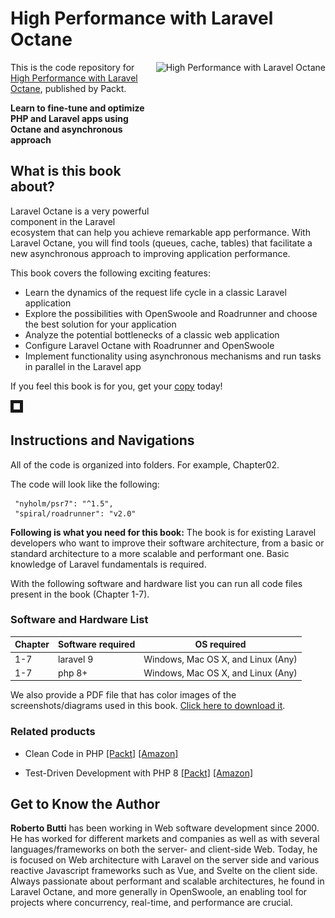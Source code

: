 # High Performance with Laravel Octane

<a href="https://www.packtpub.com/product/high-performance-laravel-development-with-octane/9781801819404"><img src="https://static.packt-cdn.com/products/9781801819404/cover/smaller" alt="High Performance with Laravel Octane" height="256px" align="right"></a>

This is the code repository for [High Performance with Laravel Octane](https://www.packtpub.com/product/high-performance-laravel-development-with-octane/9781801819404), published by Packt.

**Learn to fine-tune and optimize PHP and Laravel apps using Octane and asynchronous approach**

## What is this book about?
Laravel Octane is a very powerful component in the Laravel ecosystem that can help you achieve remarkable app performance. With Laravel Octane, you will find tools (queues, cache, tables) that facilitate a new asynchronous approach to improving application performance.

This book covers the following exciting features: 
* Learn the dynamics of the request life cycle in a classic Laravel application
* Explore the possibilities with OpenSwoole and Roadrunner and choose the best solution for your application
* Analyze the potential bottlenecks of a classic web application
* Configure Laravel Octane with Roadrunner and OpenSwoole
* Implement functionality using asynchronous mechanisms and run tasks in parallel in the Laravel app


If you feel this book is for you, get your [copy](https://www.amazon.com/dp/1801819408) today!

<a href="https://www.packtpub.com/?utm_source=github&utm_medium=banner&utm_campaign=GitHubBanner"><img src="https://raw.githubusercontent.com/PacktPublishing/GitHub/master/GitHub.png" 
alt="https://www.packtpub.com/" border="5" /></a>


## Instructions and Navigations
All of the code is organized into folders. For example, Chapter02.

The code will look like the following:
```
 "nyholm/psr7": "^1.5",        
 "spiral/roadrunner": "v2.0"
```

**Following is what you need for this book:**
The book is for existing Laravel developers who want to improve their software architecture, from a basic or standard architecture to a more scalable and performant one. Basic knowledge of Laravel fundamentals is required.

With the following software and hardware list you can run all code files present in the book (Chapter 1-7).

### Software and Hardware List

| Chapter  | Software required                   | OS required                        |
| -------- | ------------------------------------| -----------------------------------|
| 1-7        | laravel 9                | Windows, Mac OS X, and Linux (Any) |
| 1-7        |php 8+          | Windows, Mac OS X, and Linux (Any) |


We also provide a PDF file that has color images of the screenshots/diagrams used in this book. [Click here to download it](https://packt.link/ZTNyn).

### Related products <Other books you may enjoy>
* Clean Code in PHP [[Packt]](https://www.packtpub.com/product/clean-code-in-php/9781804613870) [[Amazon]](https://www.amazon.com/dp/1804613878)

* Test-Driven Development with PHP 8 [[Packt]](https://www.packtpub.com/product/test-driven-development-with-php-8/9781803230757) [[Amazon]](https://www.amazon.com/dp/1803230754)

## Get to Know the Author
**Roberto Butti**
has been working in Web software development since 2000. He has worked for different markets and companies as well as with several languages/frameworks on both the server- and client-side Web.
Today, he is focused on Web architecture with Laravel on the server side and various reactive Javascript frameworks such as Vue, and Svelte on the client side.
Always passionate about performant and scalable architectures, he found in Laravel Octane, and more generally in OpenSwoole, an enabling tool for projects where concurrency, real-time, and performance are crucial.



